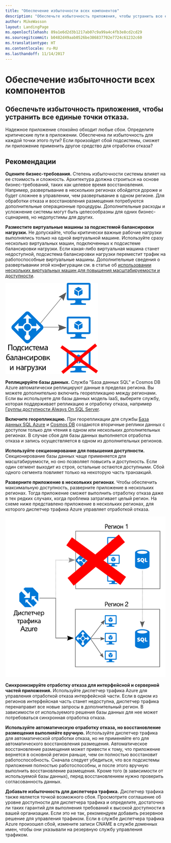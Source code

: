 ```yaml
---
title: "Обеспечение избыточности всех компонентов"
description: "Обеспечьте избыточность приложения, чтобы устранить все единые точки отказа."
author: MikeWasson
layout: LandingPage
ms.openlocfilehash: 89a1e6d2d3b1217ab07c9a99a4c4fb3e8cd2cd29
ms.sourcegitcommit: b0482d49aab0526be386837702e7724c61232c60
ms.translationtype: HT
ms.contentlocale: ru-RU
ms.lasthandoff: 11/14/2017
---
```

# <a name="make-all-things-redundant"></a>Обеспечение избыточности всех компонентов

## <a name="build-redundancy-into-your-application-to-avoid-having-single-points-of-failure"></a>Обеспечьте избыточность приложения, чтобы устранить все единые точки отказа.

Надежное приложение спокойно обходит любые сбои. Определите критические пути в приложении. Обеспечена ли избыточность для каждой точки этого пути? Если произойдет сбой подсистемы, сможет ли приложение применить другое средство для отработки отказа?

## <a name="recommendations"></a>Рекомендации 

**Оцените бизнес-требования.** Степень избыточности системы влияет на ее стоимость и сложность. Архитектура должна строиться на основе бизнес-требований, таких как целевое время восстановления. Например, развертывание в нескольких регионах обойдется дороже и будет сложнее в управлении, чем развертывание в одном регионе. Для обработки отказа и восстановления размещения потребуются дополнительные операционные процедуры. Дополнительные расходы и усложнение системы могут быть целесообразны для одних бизнес-сценариев, но недопустимы для других.

**Разместите виртуальные машины за подсистемой балансировки нагрузки.** Не допускайте, чтобы критически важные рабочие нагрузки выполнялись только на одной виртуальной машине. Используйте сразу несколько виртуальных машин, подключенных к подсистеме балансировки нагрузки. Если какая-либо виртуальная машина станет недоступной, подсистема балансировки нагрузки переместит трафик на работоспособные виртуальные машины. Дополнительные сведения о развертывании этой конфигурации см. в статье об [использовании нескольких виртуальных машин для повышения масштабируемости и доступности][multi-vm-blueprint].

![](./images/load-balancing.svg)

**Реплицируйте базы данных.** Служба "База данных SQL" и Cosmos DB Azure автоматически реплицируют данные в пределах региона. Вы можете дополнительно включить георепликацию между регионами. Если вы используете для базы данных модель IaaS, выберите службу, которая поддерживает репликацию и отработку отказа, например [Группы доступности Always On SQL Server][sql-always-on]. 

**Включите георепликацию.** При георепликации для службы [База данных SQL Azure][sql-geo-replication] и [Cosmos DB][docdb-geo-replication] создаются вторичные реплики данных с доступом только для чтения в одном или нескольких дополнительных регионах. В случае сбоя для базы данных выполняется отработка отказа и запись осуществляется в одном из дополнительных регионов.

**Используйте секционирование для повышения доступности.** Секционирование базы данных чаще применяется для масштабируемости, но оно позволяет повысить и доступность. Если один сегмент выходит из строя, остальные остаются доступными. Сбой одного сегмента повлияет только на некоторую часть транзакций. 

**Разверните приложение в нескольких регионах**. Чтобы обеспечить максимальную доступность, разверните приложение в нескольких регионах. Тогда приложение сможет выполнить отработку отказа даже в тех редких случаях, когда проблема затрагивает целый регион. На схеме ниже представлено приложение в нескольких регионах, для которого диспетчер трафика Azure управляет отработкой отказа.

![](images/failover.svg)

**Синхронизируйте отработку отказа для интерфейсной и серверной частей приложения.** Используйте диспетчер трафика Azure для управления отработкой отказа интерфейсной части. Если в одном из регионов интерфейсная часть станет недоступна, диспетчер трафика перенаправит все новые запросы в дополнительный регион. В зависимости от используемого решения базы данных для нее может потребоваться синхронная отработка отказа. 

**Используйте автоматическую отработку отказа, но восстановление размещения выполняйте вручную.** Используйте диспетчер трафика для автоматической отработки отказа, но не применяйте его для автоматического восстановления размещения. Автоматическое восстановление размещения может привести к тому, что приложение вернется в основной регион раньше, чем он полностью восстановит работоспособность. Сначала следует убедиться, что все подсистемы приложения полностью работоспособны, и после этого вручную выполнить восстановление размещения. Кроме того (в зависимости от используемой базы данных), перед восстановлением нужно проверить согласованность данных.

**Добавьте избыточность для диспетчера трафика.** Диспетчер трафика также является точкой возможного сбоя. Просмотрите соглашение об уровне доступности для диспетчера трафика и определите, достаточно ли таких гарантий для выполнения требований к высокой доступности в вашей организации. Если это не так, рекомендуем добавить резервное решение для управления трафиком. Если в службе диспетчера трафика Azure произошел сбой, измените записи CNAME в службе доменных имен, чтобы они указывали на резервную службу управления трафиком.



<!-- links -->

[multi-vm-blueprint]: ../../reference-architectures/virtual-machines-windows/multi-vm.md

[cassandra]: http://cassandra.apache.org/
[docdb-geo-replication]: /azure/documentdb/documentdb-distribute-data-globally
[sql-always-on]: https://msdn.microsoft.com/library/hh510230.aspx
[sql-geo-replication]: /azure/sql-database/sql-database-geo-replication-overview
